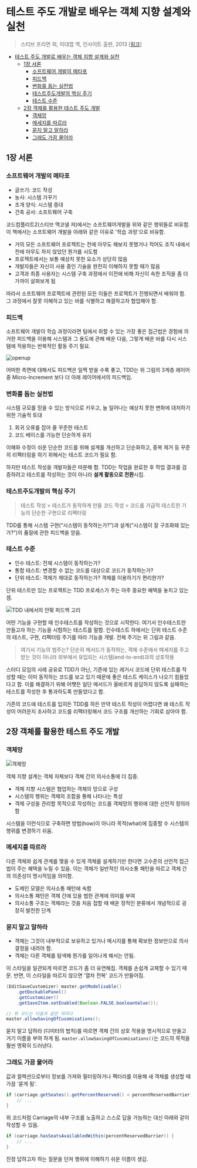 # 테스트 주도 개발로 배우는 객체 지향 설계와 실천
> 스티브 프리먼 외, 이대엽 역, 인사이트 출판, 2013 [[링크](http://www.yes24.com/24/Goods/9008455?Acode=101)]

<!-- TOC -->

- [테스트 주도 개발로 배우는 객체 지향 설계와 실천](#테스트-주도-개발로-배우는-객체-지향-설계와-실천)
    - [1장 서론](#1장-서론)
        - [소프트웨어 개발의 메타포](#소프트웨어-개발의-메타포)
        - [피드백](#피드백)
        - [변화를 돕는 실천법](#변화를-돕는-실천법)
        - [테스트주도개발의 핵심 주기](#테스트주도개발의-핵심-주기)
        - [테스트 수준](#테스트-수준)
    - [2장 객체를 활용한 테스트 주도 개발](#2장-객체를-활용한-테스트-주도-개발)
        - [객체망](#객체망)
        - [메세지를 따르라](#메세지를-따르라)
        - [묻지 말고 말하라](#묻지-말고-말하라)
        - [그래도 가끔 물어라](#그래도-가끔-물어라)

<!-- /TOC -->

## 1장 서론
### 소프트웨어 개발의 메타포
- 글쓰기: 코드 작성
- 농사: 시스템 가꾸기
- 조개 양식: 시스템 증대
- 건축 공사: 소프트웨어 구축

코드컴플리트2(스티브 맥코넬 저)에서는 소프트웨어개발을 위와 같은 행위들로 비유함.
이 책에서는 소프트웨어 개발을 아래와 같은 이유로 '학습 과정'으로 비유함.

- 거의 모든 소프트웨어 프로젝트는 전에 아무도 해보지 못했거나 적어도 조직 내에서 전에 아무도 하지 않았던 뭔가를 시도함
- 프로젝트에서는 보통 예상치 못한 요소가 상당히 많음
- 개발자들은 자신이 사용 중인 기술을 완전히 이해하지 못할 때가 많음
- 고객과 최종 사용자는 시스템 구축 과정에서 이전에 비해 자신이 속한 조직을 좀 더 가까이 살펴보게 됨

따라서 소프트웨어 프로젝트에 관련된 모든 이들은 프로젝트가 진행되면서 배워야 함. 그 과정에서 잘못 이해하고 있는 바를 식별하고 해결하고자 협업해야 함.

### 피드백
소프트웨어 개발이 학습 과정이라면 팀에서 취할 수 있는 가장 좋은 접근법은 경험에 의거한 피드백을 이용해 시스템과 그 용도에 관해 배운 다음, 그렇게 배운 바를 다시 시스템에 적용하는 반복적인 활동 주기 필요.

![openup](http://epf.eclipse.org/wikis/openup/publish.openup.base/guidances/supportingmaterials/resources/three_layers.jpg)

어떠한 측면에 대해서도 피드백은 일찍 받을 수록 좋고, TDD는 위 그림의 3계층 레이어 중 Micro-Increment 보다 더 아래 레이어에서의 피드백임.

### 변화를 돕는 실천법
시스템 규모를 믿을 수 있는 방식으로 키우고, 늘 일어나는 예상치 못한 변화에 대처하기 위한 기술적 토대

1. 회귀 오류를 잡아 줄 꾸준한 테스트
2. 코드 베이스를 가능한 단순하게 유지

이해와 수정이 쉬운 단순한 코드를 위해 설계를 개선하고 단순화하고, 중복 제거 등 꾸준히 리팩터링을 하기 위해서는 테스트 코드가 필요 함.

하지만 테스트 작성을 개발자들은 따분해 함. TDD는 작업을 완료한 후 작업 결과를 검증하려고 테스트를 작성하는 것이 아니라 **설계 활동으로 전환**시킴.



### 테스트주도개발의 핵심 주기
> 테스트 작성  > 테스트가 동작하게 만들 코드 작성 > 코드를 가급적 테스트한 기능의 단순한 구현으로 리팩터링

TDD를 통해 시스템 구현(“시스템이 동작하는가?”)과 설계(“시스템이 잘 구조화돼 있는가?”)의 품질에 관한 피드백을 얻음.


### 테스트 수준
- 인수 테스트: 전체 시스템이 동작하는가?
- 통합 테스트: 변경할 수 없는 코드를 대상으로 코드가 동작하는가?
- 단위 테스트: 객체가 제대로 동작하는가? 객체를 이용하기가 편리한가?

단위 테스트만 있는 프로젝트는 TDD 프로세스가 주는 아주 중요한 혜택을 놓치고 있는 셈.

![TDD 내에서의 안팎 피드백 고리](https://user-images.githubusercontent.com/13076271/36789676-b6d0e48a-1cd5-11e8-8e44-46572ead4dbf.png)

어떤 기능을 구현할 때 인수테스트를 작성하는 것으로 시작한다. 여기서 인수테스트란 만들고자 하는 기능을 시험하는 테스트를 말함. 인수테스트 하에서는 단위 테스트 수준의 테스트, 구현, 리팩터링 주기를 따라 기능을 개발. 전체 주기는 위 그림과 같음.

> 여기서 기능의 범주는? 단순히 메서드가 동작하는, 객체 수준에서 메세지를 주고 받는 것이 아니라 외부에서 유입되는 시스템(end-to-end)과의 상호작용

스터디 모임의 사례 공유로 TDD가 아닌, 기존에 있는 레거시 코드에 단위 테스트를 작성할 때는 이미 동작하는 코드를 보고 있기 때문에 좋은 테스트 케이스가 나오기 힘들었다고 함. 이를 해결하기 위해 어쨋든 일단 메서드가 올바르게 응답하지 않도록 실패하는 테스트를 작성한 후 통과하도록 만들었다고 함.

기존의 코드에 테스트를 입히든 TDD를 하든 만약 테스트 작성이 어렵다면 왜 테스트 작성이 어려운지 조사하고 코드를 리팩터링해서 코드 구조를 개선하는 기회로 삼아야 함.

## 2장 객체를 활용한 테스트 주도 개발
### 객체망
![객체망](https://user-images.githubusercontent.com/13076271/36846858-ac9fd71c-1d9f-11e8-8ae5-b84f51a15dc4.png)

객체 지향 설계는 객체 자체보다 객체 간의 의사소통에 더 집중.
- 객체 지향 시스템은 협업하는 객체의 망으로 구성
- 시스템의 행위는 객체의 조합을 통해 나타나는 특성
- 객체 구성을 관리할 목적으로 작성하는 코드를 객체망의 행위에 대한 선언적 정의라 함

시스템을 이런식으로 구축하면 방법(how)이 아니라 목적(what)에 집중할 수 시스템의 행위를 변경하기 쉬움.

### 메세지를 따르라
다른 객체와 쉽게 관계를 맺을 수 있게 객체를 설계하기만 한다면 고수준의 선언적 접근법이 주는 혜택을 누릴 수 있음.
이는 객체가 일반적인 의사소통 패턴을 따르고 객체 간의 의존성이 명시적임을 의미함.

- 도메인 모델은 의사소통 패턴에 속함
- 의사소통 패턴은 객체 간에 있을 법한 관계에 의미를 부여
- 의사소통 구조는 객체라는 것을 처음 접할 때 배운 정적인 분류에서 개념적으로 굉장히 발전한 단계

### 묻지 말고 말하라
- 객체는 그것이 내부적으로 보유하고 있거나 메시지를 통해 확보한 정보만으로 의사 결정을 내려야 함.
- 객체는 다른 객체를 탐색해 뭔가를 일어나게 해서는 안됨.

이 스타일을 일관되게 따르면 코드가 좀 더 유연해짐. 객체를 손쉽게 교체할 수 있기 때문. 반면, 이 스타일을 따르지 않으면 '열차 전복' 코드가 만들어짐.

```java
(EditSaveCustomizer) master.getModelisable()
    .getDockablePanel()
    .getCustomizer()
    .getSaveItem.setEnabled(Boolean.FALSE.booleanValue());

// 위 코드는 다음과 같은 의미다
master.allowSavingOfCusomisations();
```
묻지 말고 답하라 (디미터의 법칙)를 따르면 객체 간의 상호 작용을 명시적으로 만들고 거기 이름을 부여 하게 됨. `master.allowSavingOfCusomisations()`는 코드의 목적을 훨씬 명확히 드러낸다.

### 그래도 가끔 물어라
값과 컬렉션으로부터 정보를 가져와 필터링하거나 팩터리를 이용해 새 객체를 생성할 때 가끔 '묻게 됨'.

```java
if (carriage.getSeates().getPercentReserved() < percentReservedBarrier) {
    // ...
}
```

위 코드처럼 Carriage의 내부 구조를 노출하고 스스로 답을 가늠하는 대신 아래와 같이 작성할 수 있음.

```java
if (carriage.hasSeatsAvailabledWithin(percentReservedBarrier)) {
    // ...
}
```

진정 답하고자 하는 질문을 던져 행위에 이해하기 쉬운 이름이 생김.
